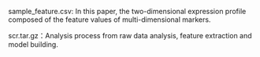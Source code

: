 sample_feature.csv: In this paper, the two-dimensional expression profile composed of the feature values of multi-dimensional markers.

scr.tar.gz：Analysis process from raw data analysis, feature extraction and model building.
